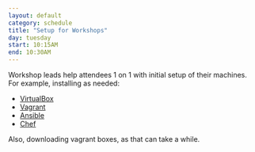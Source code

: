 ```yaml
---
layout: default
category: schedule
title: "Setup for Workshops"
day: tuesday
start: 10:15AM
end: 10:30AM
---
```


Workshop leads help attendees 1 on 1 with initial setup of their machines.  For example, installing as needed:

* [VirtualBox](https://www.virtualbox.org/)
* [Vagrant](https://www.vagrantup.com/)
* [Ansible](https://www.ansible.com/)
* [Chef](https://www.chef.io/)

Also, downloading vagrant boxes, as that can take a while.
